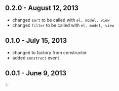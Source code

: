 0.2.0 - August 12, 2013
-----------------------
* changed `sort` to be called with `el, model, view`
* changed `filter` to be called with `el, model, view`

0.1.0 - July 15, 2013
---------------------
* changed to factory from constructor
* added `construct` event

0.0.1 - June 9, 2013
--------------------
:sparkles: